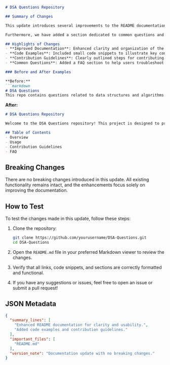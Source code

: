 ```markdown
# DSA Questions Repository

## Summary of Changes

This update introduces several improvements to the README documentation, ensuring that users can easily navigate the repository and understand its purpose. The enhancements include clearer instructions on how to contribute, improved formatting for better readability, and the addition of examples that demonstrate the usage of data structures and algorithms. The goal is to provide a comprehensive yet concise overview of the repository, making it more accessible for newcomers and experienced developers alike.

Furthermore, we have added a section dedicated to common questions and best practices, which will help users avoid common pitfalls while working with data structures and algorithms. The overall structure of the README has been refined to enhance user experience, ensuring that essential information is readily available.

## Highlights of Changes
- **Improved Documentation**: Enhanced clarity and organization of the README content.
- **Code Examples**: Included small code snippets to illustrate key concepts.
- **Contribution Guidelines**: Clearly outlined steps for contributing to the repository.
- **Common Questions**: Added a FAQ section to help users troubleshoot issues.

### Before and After Examples

**Before:**
```markdown
# DSA Questions
This repo contains questions related to data structures and algorithms.
```

**After:**
```markdown
# DSA Questions Repository

Welcome to the DSA Questions repository! This project is designed to provide a comprehensive collection of problems related to data structures and algorithms, along with solutions and explanations. 

## Table of Contents
- Overview
- Usage
- Contribution Guidelines
- FAQ
```

## Breaking Changes
There are no breaking changes introduced in this update. All existing functionality remains intact, and the enhancements focus solely on improving the documentation.

## How to Test
To test the changes made in this update, follow these steps:

1. Clone the repository:
   ```bash
   git clone https://github.com/yourusername/DSA-Questions.git
   cd DSA-Questions
   ```

2. Open the `README.md` file in your preferred Markdown viewer to review the changes.

3. Verify that all links, code snippets, and sections are correctly formatted and functional.

4. If you have any suggestions or issues, feel free to open an issue or submit a pull request!

## JSON Metadata
```json
{
  "summary_lines": [
    "Enhanced README documentation for clarity and usability.",
    "Added code examples and contribution guidelines."
  ],
  "important_files": [
    "README.md"
  ],
  "version_note": "Documentation update with no breaking changes."
}
```
```